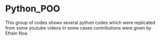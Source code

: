 # Python_POO

This group of codes shows several python codes which were replicated from some youtube videos
In some cases contributions were given by Efrain Noa
